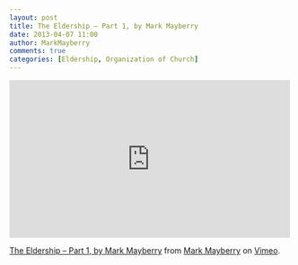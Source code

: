 ```yaml
---
layout: post
title: The Eldership – Part 1, by Mark Mayberry
date: 2013-04-07 11:00
author: MarkMayberry
comments: true
categories: [Eldership, Organization of Church]
---
```

<iframe src="http://player.vimeo.com/video/64409625" width="500" height="281" frameborder="0" webkitAllowFullScreen mozallowfullscreen allowFullScreen></iframe> <p><a href="http://vimeo.com/64409625">The Eldership – Part 1, by Mark Mayberry</a> from <a href="http://vimeo.com/ascoc">Mark Mayberry</a> on <a href="http://vimeo.com">Vimeo</a>.</p>
